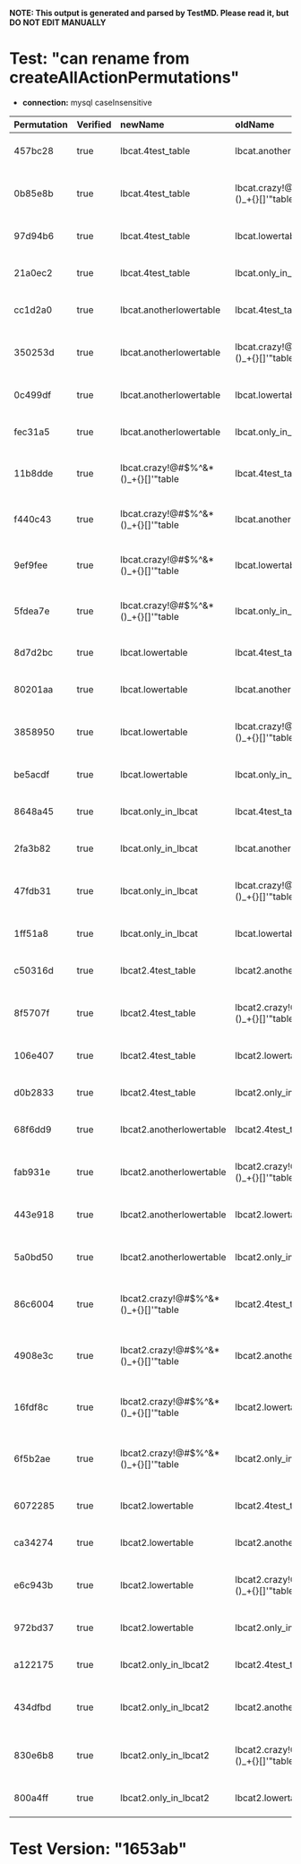 **NOTE: This output is generated and parsed by TestMD. Please read it, but DO NOT EDIT MANUALLY**

# Test: "can rename from createAllActionPermutations" #

- **connection:** mysql caseInsensitive

| Permutation | Verified | newName                              | oldName                              | OPERATIONS
| :---------- | :------- | :----------------------------------- | :----------------------------------- | :------
| 457bc28     | true     | lbcat.4test_table                    | lbcat.anotherlowertable              | **plan**: RENAME TABLE `lbcat`.`anotherlowertable` TO `lbcat`.`4test_table`
| 0b85e8b     | true     | lbcat.4test_table                    | lbcat.crazy!@#\$%^&*()_+{}[]'"table  | **plan**: RENAME TABLE `lbcat`.`crazy!@#\$%^&*()_+{}[]'"table` TO `lbcat`.`4test_table`
| 97d94b6     | true     | lbcat.4test_table                    | lbcat.lowertable                     | **plan**: RENAME TABLE `lbcat`.`lowertable` TO `lbcat`.`4test_table`
| 21a0ec2     | true     | lbcat.4test_table                    | lbcat.only_in_lbcat                  | **plan**: RENAME TABLE `lbcat`.`only_in_lbcat` TO `lbcat`.`4test_table`
| cc1d2a0     | true     | lbcat.anotherlowertable              | lbcat.4test_table                    | **plan**: RENAME TABLE `lbcat`.`4test_table` TO `lbcat`.`anotherlowertable`
| 350253d     | true     | lbcat.anotherlowertable              | lbcat.crazy!@#\$%^&*()_+{}[]'"table  | **plan**: RENAME TABLE `lbcat`.`crazy!@#\$%^&*()_+{}[]'"table` TO `lbcat`.`anotherlowertable`
| 0c499df     | true     | lbcat.anotherlowertable              | lbcat.lowertable                     | **plan**: RENAME TABLE `lbcat`.`lowertable` TO `lbcat`.`anotherlowertable`
| fec31a5     | true     | lbcat.anotherlowertable              | lbcat.only_in_lbcat                  | **plan**: RENAME TABLE `lbcat`.`only_in_lbcat` TO `lbcat`.`anotherlowertable`
| 11b8dde     | true     | lbcat.crazy!@#\$%^&*()_+{}[]'"table  | lbcat.4test_table                    | **plan**: RENAME TABLE `lbcat`.`4test_table` TO `lbcat`.`crazy!@#\$%^&*()_+{}[]'"table`
| f440c43     | true     | lbcat.crazy!@#\$%^&*()_+{}[]'"table  | lbcat.anotherlowertable              | **plan**: RENAME TABLE `lbcat`.`anotherlowertable` TO `lbcat`.`crazy!@#\$%^&*()_+{}[]'"table`
| 9ef9fee     | true     | lbcat.crazy!@#\$%^&*()_+{}[]'"table  | lbcat.lowertable                     | **plan**: RENAME TABLE `lbcat`.`lowertable` TO `lbcat`.`crazy!@#\$%^&*()_+{}[]'"table`
| 5fdea7e     | true     | lbcat.crazy!@#\$%^&*()_+{}[]'"table  | lbcat.only_in_lbcat                  | **plan**: RENAME TABLE `lbcat`.`only_in_lbcat` TO `lbcat`.`crazy!@#\$%^&*()_+{}[]'"table`
| 8d7d2bc     | true     | lbcat.lowertable                     | lbcat.4test_table                    | **plan**: RENAME TABLE `lbcat`.`4test_table` TO `lbcat`.`lowertable`
| 80201aa     | true     | lbcat.lowertable                     | lbcat.anotherlowertable              | **plan**: RENAME TABLE `lbcat`.`anotherlowertable` TO `lbcat`.`lowertable`
| 3858950     | true     | lbcat.lowertable                     | lbcat.crazy!@#\$%^&*()_+{}[]'"table  | **plan**: RENAME TABLE `lbcat`.`crazy!@#\$%^&*()_+{}[]'"table` TO `lbcat`.`lowertable`
| be5acdf     | true     | lbcat.lowertable                     | lbcat.only_in_lbcat                  | **plan**: RENAME TABLE `lbcat`.`only_in_lbcat` TO `lbcat`.`lowertable`
| 8648a45     | true     | lbcat.only_in_lbcat                  | lbcat.4test_table                    | **plan**: RENAME TABLE `lbcat`.`4test_table` TO `lbcat`.`only_in_lbcat`
| 2fa3b82     | true     | lbcat.only_in_lbcat                  | lbcat.anotherlowertable              | **plan**: RENAME TABLE `lbcat`.`anotherlowertable` TO `lbcat`.`only_in_lbcat`
| 47fdb31     | true     | lbcat.only_in_lbcat                  | lbcat.crazy!@#\$%^&*()_+{}[]'"table  | **plan**: RENAME TABLE `lbcat`.`crazy!@#\$%^&*()_+{}[]'"table` TO `lbcat`.`only_in_lbcat`
| 1ff51a8     | true     | lbcat.only_in_lbcat                  | lbcat.lowertable                     | **plan**: RENAME TABLE `lbcat`.`lowertable` TO `lbcat`.`only_in_lbcat`
| c50316d     | true     | lbcat2.4test_table                   | lbcat2.anotherlowertable             | **plan**: RENAME TABLE `lbcat2`.`anotherlowertable` TO `lbcat2`.`4test_table`
| 8f5707f     | true     | lbcat2.4test_table                   | lbcat2.crazy!@#\$%^&*()_+{}[]'"table | **plan**: RENAME TABLE `lbcat2`.`crazy!@#\$%^&*()_+{}[]'"table` TO `lbcat2`.`4test_table`
| 106e407     | true     | lbcat2.4test_table                   | lbcat2.lowertable                    | **plan**: RENAME TABLE `lbcat2`.`lowertable` TO `lbcat2`.`4test_table`
| d0b2833     | true     | lbcat2.4test_table                   | lbcat2.only_in_lbcat2                | **plan**: RENAME TABLE `lbcat2`.`only_in_lbcat2` TO `lbcat2`.`4test_table`
| 68f6dd9     | true     | lbcat2.anotherlowertable             | lbcat2.4test_table                   | **plan**: RENAME TABLE `lbcat2`.`4test_table` TO `lbcat2`.`anotherlowertable`
| fab931e     | true     | lbcat2.anotherlowertable             | lbcat2.crazy!@#\$%^&*()_+{}[]'"table | **plan**: RENAME TABLE `lbcat2`.`crazy!@#\$%^&*()_+{}[]'"table` TO `lbcat2`.`anotherlowertable`
| 443e918     | true     | lbcat2.anotherlowertable             | lbcat2.lowertable                    | **plan**: RENAME TABLE `lbcat2`.`lowertable` TO `lbcat2`.`anotherlowertable`
| 5a0bd50     | true     | lbcat2.anotherlowertable             | lbcat2.only_in_lbcat2                | **plan**: RENAME TABLE `lbcat2`.`only_in_lbcat2` TO `lbcat2`.`anotherlowertable`
| 86c6004     | true     | lbcat2.crazy!@#\$%^&*()_+{}[]'"table | lbcat2.4test_table                   | **plan**: RENAME TABLE `lbcat2`.`4test_table` TO `lbcat2`.`crazy!@#\$%^&*()_+{}[]'"table`
| 4908e3c     | true     | lbcat2.crazy!@#\$%^&*()_+{}[]'"table | lbcat2.anotherlowertable             | **plan**: RENAME TABLE `lbcat2`.`anotherlowertable` TO `lbcat2`.`crazy!@#\$%^&*()_+{}[]'"table`
| 16fdf8c     | true     | lbcat2.crazy!@#\$%^&*()_+{}[]'"table | lbcat2.lowertable                    | **plan**: RENAME TABLE `lbcat2`.`lowertable` TO `lbcat2`.`crazy!@#\$%^&*()_+{}[]'"table`
| 6f5b2ae     | true     | lbcat2.crazy!@#\$%^&*()_+{}[]'"table | lbcat2.only_in_lbcat2                | **plan**: RENAME TABLE `lbcat2`.`only_in_lbcat2` TO `lbcat2`.`crazy!@#\$%^&*()_+{}[]'"table`
| 6072285     | true     | lbcat2.lowertable                    | lbcat2.4test_table                   | **plan**: RENAME TABLE `lbcat2`.`4test_table` TO `lbcat2`.`lowertable`
| ca34274     | true     | lbcat2.lowertable                    | lbcat2.anotherlowertable             | **plan**: RENAME TABLE `lbcat2`.`anotherlowertable` TO `lbcat2`.`lowertable`
| e6c943b     | true     | lbcat2.lowertable                    | lbcat2.crazy!@#\$%^&*()_+{}[]'"table | **plan**: RENAME TABLE `lbcat2`.`crazy!@#\$%^&*()_+{}[]'"table` TO `lbcat2`.`lowertable`
| 972bd37     | true     | lbcat2.lowertable                    | lbcat2.only_in_lbcat2                | **plan**: RENAME TABLE `lbcat2`.`only_in_lbcat2` TO `lbcat2`.`lowertable`
| a122175     | true     | lbcat2.only_in_lbcat2                | lbcat2.4test_table                   | **plan**: RENAME TABLE `lbcat2`.`4test_table` TO `lbcat2`.`only_in_lbcat2`
| 434dfbd     | true     | lbcat2.only_in_lbcat2                | lbcat2.anotherlowertable             | **plan**: RENAME TABLE `lbcat2`.`anotherlowertable` TO `lbcat2`.`only_in_lbcat2`
| 830e6b8     | true     | lbcat2.only_in_lbcat2                | lbcat2.crazy!@#\$%^&*()_+{}[]'"table | **plan**: RENAME TABLE `lbcat2`.`crazy!@#\$%^&*()_+{}[]'"table` TO `lbcat2`.`only_in_lbcat2`
| 800a4ff     | true     | lbcat2.only_in_lbcat2                | lbcat2.lowertable                    | **plan**: RENAME TABLE `lbcat2`.`lowertable` TO `lbcat2`.`only_in_lbcat2`

# Test Version: "1653ab" #